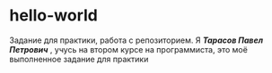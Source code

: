 # hello-world
Задание для практики, работа с репозиторием.
Я ***Тарасов Павел Петрович***  , учусь на втором курсе на программиста, это моё выполненное задание для практики
